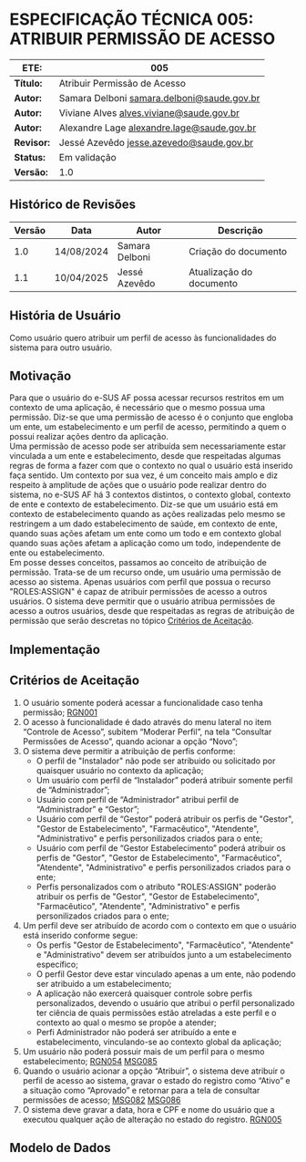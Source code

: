 # ESPECIFICAÇÃO TÉCNICA 005: ATRIBUIR PERMISSÃO DE ACESSO

| **ETE:**     | 005                                          |
|--------------|----------------------------------------------|
| **Título:**  | Atribuir Permissão de Acesso                 |
| **Autor:**   | Samara Delboni <samara.delboni@saude.gov.br> |
| **Autor:**   | Viviane Alves <alves.viviane@saude.gov.br>   |
| **Autor:**   | Alexandre Lage <alexandre.lage@saude.gov.br> |
| **Revisor:** | Jessé Azevêdo <jesse.azevedo@saude.gov.br>   |
| **Status:**  | Em validação                                 |
| **Versão:**  | 1.0                                          |

## Histórico de Revisões

| **Versão** | **Data**   | **Autor**      | **Descrição**            |
|------------|------------|----------------|--------------------------|
| 1.0        | 14/08/2024 | Samara Delboni | Criação do documento     |
| 1.1        | 10/04/2025 | Jessé Azevêdo  | Atualização do documento |

## História de Usuário

Como usuário quero atribuir um perfil de acesso às funcionalidades do sistema para outro usuário.

## Motivação

Para que o usuário do e-SUS AF possa acessar recursos restritos em um contexto de uma aplicação, é necessário que o mesmo possua uma permissão. Diz-se que uma permissão de acesso é o conjunto que engloba um ente, um estabelecimento e um perfil de acesso, permitindo a quem o possui realizar ações dentro da aplicação.  
Uma permissão de acesso pode ser atribuída sem necessariamente estar vinculada a um ente e estabelecimento, desde que respeitadas algumas regras de forma a fazer com que o contexto no qual o usuário está inserido faça sentido. Um contexto por sua vez, é um conceito mais amplo e diz respeito à amplitude de ações que o usuário pode realizar dentro do sistema, no e-SUS AF há 3 contextos distintos, o contexto global, contexto de ente e contexto de estabelecimento. Diz-se que um usuário está em contexto de estabelecimento quando as ações realizadas pelo mesmo se restringem a um dado estabelecimento de saúde, em contexto de ente, quando suas ações afetam um ente como um todo e em contexto global quando suas ações afetam a aplicação como um todo, independente de ente ou estabelecimento.  
Em posse desses conceitos, passamos ao conceito de atribuição de permissão. Trata-se de um recurso onde, um usuário uma permissão de acesso ao sistema. Apenas usuários com perfil que possua o recurso "ROLES:ASSIGN" é capaz de atribuir permissões de acesso a outros usuários. O sistema deve permitir que o usuário atribua permissões de acesso a outros usuários, desde que respeitadas as regras de atribuição de permissão que serão descretas no tópico [Critérios de Aceitação](#critérios-de-aceitação).

## Implementação



## Critérios de Aceitação

1. O usuário somente poderá acessar a funcionalidade caso tenha permissão; [RGN001](DocumentoDeRegrasv2.md#rgn001)
2. O acesso à funcionalidade é dado através do menu lateral no item “Controle de Acesso”, subitem “Moderar Perfil”, na tela “Consultar Permissões de Acesso”, quando acionar a opção “Novo”;  
3. O sistema deve permitir a atribuição de perfis conforme:  
   * O perfil de "Instalador" não pode ser atribuido ou solicitado por quaisquer usuário no contexto da aplicação;
   * Um usuário com perfil de “Instalador” poderá atribuir somente perfil de “Administrador”;  
   * Usuário com perfil de “Administrador” atribui perfil de “Administrador” e “Gestor”;  
   * Usuário com perfil de “Gestor” poderá atribuir os perfis de "Gestor", "Gestor de Estabelecimento", "Farmacêutico", "Atendente", "Administrativo" e perfis personilizados criados para o ente;  
   * Usuário com perfil de “Gestor Estabelecimento” poderá atribuir os perfis de "Gestor", "Gestor de Estabelecimento", "Farmacêutico", "Atendente", "Administrativo" e perfis personilizados criados para o ente;
   * Perfis personalizados com o atributo "ROLES:ASSIGN" poderão atribuir os perfis de "Gestor", "Gestor de Estabelecimento", "Farmacêutico", "Atendente", "Administrativo" e perfis personilizados criados para o ente;
4. Um perfil deve ser atribuído de acordo com o contexto em que o usuário está inserido conforme segue:
   * Os perfis "Gestor de Estabelecimento", "Farmacêutico", "Atendente" e "Administrativo" devem ser atribuídos junto a um estabelecimento específico;
   * O perfil Gestor deve estar vinculado apenas a um ente, não podendo ser atribuido a um estabelecimento;
   * A aplicação não exercerá quaisquer controle sobre perfis personalizados, devendo o usuário que atribui o perfil personalizado ter ciência de quais permissões estão atreladas a este perfil e o contexto ao qual o mesmo se propõe a atender;
   * Perfi Administrador não poderá ser atribuído a ente e estabelecimento, vinculando-se ao contexto global da aplicação;
5. Um usuário não poderá possuir mais de um perfil para o mesmo estabelecimento; [RGN054](DocumentoDeRegrasv2.md#rgn054) [MSG085](DocumentoDeMensagensv2.md#msg085)
6. Quando o usuário acionar a opção “Atribuir”, o sistema deve atribuir o perfil de acesso ao sistema, gravar o estado do registro como “Ativo” e a situação como “Aprovado” e retornar para a tela de consultar permissões de acesso; [MSG082](DocumentoDeMensagensv2.md#msg082) [MSG086](DocumentoDeMensagensv2.md#msg086)
7. O sistema deve gravar a data, hora e CPF e nome do usuário que a executou qualquer ação de alteração no estado do registro. [RGN005](DocumentoDeRegrasv2.md#rgn005)

## Modelo de Dados
